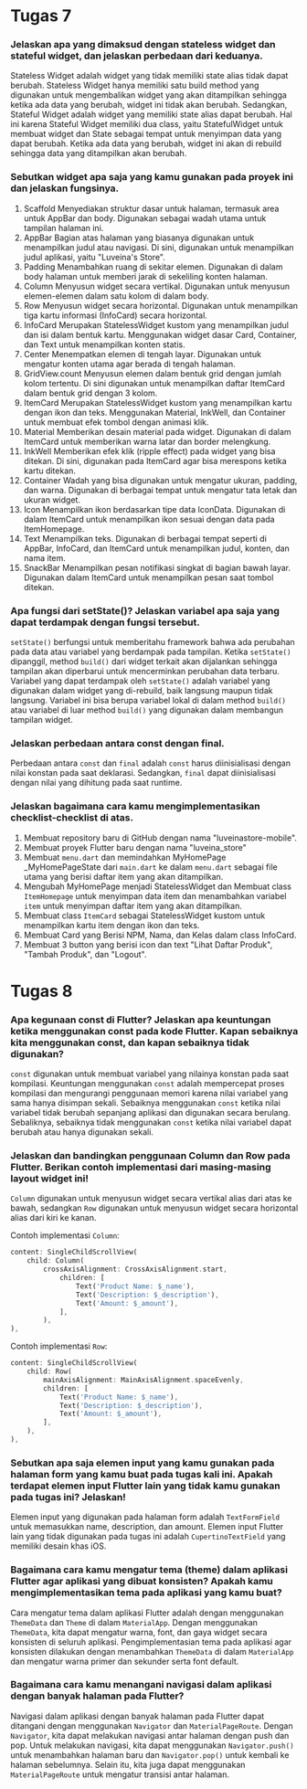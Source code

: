# Tugas 7
### Jelaskan apa yang dimaksud dengan stateless widget dan stateful widget, dan jelaskan perbedaan dari keduanya.
Stateless Widget adalah widget yang tidak memiliki state alias tidak dapat berubah. Stateless Widget hanya memiliki satu build method yang digunakan untuk mengembalikan widget yang akan ditampilkan sehingga ketika ada data yang berubah, widget ini tidak akan berubah. Sedangkan, Stateful Widget adalah widget yang memiliki state alias dapat berubah. Hal ini karena Stateful Widget memiliki dua class, yaitu StatefulWidget untuk membuat widget dan State sebagai tempat untuk menyimpan data yang dapat berubah. Ketika ada data yang berubah, widget ini akan di rebuild sehingga data yang ditampilkan akan berubah.

### Sebutkan widget apa saja yang kamu gunakan pada proyek ini dan jelaskan fungsinya.
1. Scaffold
    Menyediakan struktur dasar untuk halaman, termasuk area untuk AppBar dan body. Digunakan sebagai wadah utama untuk tampilan halaman ini.
2. AppBar 
    Bagian atas halaman yang biasanya digunakan untuk menampilkan judul atau navigasi. Di sini, digunakan untuk menampilkan judul aplikasi, yaitu "Luveina's Store".
3. Padding
    Menambahkan ruang di sekitar elemen. Digunakan di dalam body halaman untuk memberi jarak di sekeliling konten halaman.
4. Column
    Menyusun widget secara vertikal. Digunakan untuk menyusun elemen-elemen dalam satu kolom di dalam body.
5. Row
    Menyusun widget secara horizontal. Digunakan untuk menampilkan tiga kartu informasi (InfoCard) secara horizontal.
6. InfoCard
    Merupakan StatelessWidget kustom yang menampilkan judul dan isi dalam bentuk kartu. Menggunakan widget dasar Card, Container, dan Text untuk menampilkan konten statis.
7. Center
    Menempatkan elemen di tengah layar. Digunakan untuk mengatur konten utama agar berada di tengah halaman.
8. GridView.count
    Menyusun elemen dalam bentuk grid dengan jumlah kolom tertentu. Di sini digunakan untuk menampilkan daftar ItemCard dalam bentuk grid dengan 3 kolom.
9. ItemCard
    Merupakan StatelessWidget kustom yang menampilkan kartu dengan ikon dan teks. Menggunakan Material, InkWell, dan Container untuk membuat efek tombol dengan animasi klik.
10. Material
    Memberikan desain material pada widget. Digunakan di dalam ItemCard untuk memberikan warna latar dan border melengkung.
11. InkWell
    Memberikan efek klik (ripple effect) pada widget yang bisa ditekan. Di sini, digunakan pada ItemCard agar bisa merespons ketika kartu ditekan.
12. Container
    Wadah yang bisa digunakan untuk mengatur ukuran, padding, dan warna. Digunakan di berbagai tempat untuk mengatur tata letak dan ukuran widget.
13. Icon
    Menampilkan ikon berdasarkan tipe data IconData. Digunakan di dalam ItemCard untuk menampilkan ikon sesuai dengan data pada ItemHomepage.
14. Text
    Menampilkan teks. Digunakan di berbagai tempat seperti di AppBar, InfoCard, dan ItemCard untuk menampilkan judul, konten, dan nama item.
15. SnackBar
    Menampilkan pesan notifikasi singkat di bagian bawah layar. Digunakan dalam ItemCard untuk menampilkan pesan saat tombol ditekan.

### Apa fungsi dari setState()? Jelaskan variabel apa saja yang dapat terdampak dengan fungsi tersebut.
`setState()` berfungsi untuk memberitahu framework bahwa ada perubahan pada data atau variabel yang berdampak pada tampilan. Ketika `setState()` dipanggil, method `build()` dari widget terkait akan dijalankan sehingga tampilan akan diperbarui untuk mencerminkan perubahan data terbaru. Variabel yang dapat terdampak oleh `setState()` adalah variabel yang digunakan dalam widget yang di-rebuild, baik langsung maupun tidak langsung. Variabel ini bisa berupa variabel lokal di dalam method `build()` atau variabel di luar method `build()` yang digunakan dalam membangun tampilan widget.

### Jelaskan perbedaan antara const dengan final.
Perbedaan antara `const` dan `final` adalah `const` harus diinisialisasi dengan nilai konstan pada saat deklarasi. Sedangkan, `final` dapat diinisialisasi dengan nilai yang dihitung pada saat runtime.

### Jelaskan bagaimana cara kamu mengimplementasikan checklist-checklist di atas.
1. Membuat repository baru di GitHub dengan nama "luveinastore-mobile".
2. Membuat proyek Flutter baru dengan nama "luveina_store"
3. Membuat `menu.dart` dan memindahkan MyHomePage _MyHomePageState dari `main.dart` ke dalam `menu.dart` sebagai file utama yang berisi daftar item yang akan ditampilkan.
4. Mengubah MyHomePage menjadi StatelessWidget dan Membuat class `ItemHomepage` untuk menyimpan data item dan menambahkan variabel `item` untuk menyimpan daftar item yang akan ditampilkan.
5. Membuat class `ItemCard` sebagai StatelessWidget kustom untuk menampilkan kartu item dengan ikon dan teks.
6. Membuat Card yang Berisi NPM, Nama, dan Kelas dalam class InfoCard.
7. Membuat 3 button yang berisi icon dan text "Lihat Daftar Produk", "Tambah Produk", dan "Logout".

# Tugas 8
### Apa kegunaan const di Flutter? Jelaskan apa keuntungan ketika menggunakan const pada kode Flutter. Kapan sebaiknya kita menggunakan const, dan kapan sebaiknya tidak digunakan?
`const` digunakan untuk membuat variabel yang nilainya konstan pada saat kompilasi. Keuntungan menggunakan `const` adalah mempercepat proses kompilasi dan mengurangi penggunaan memori karena nilai variabel yang sama hanya disimpan sekali. Sebaiknya menggunakan `const` ketika nilai variabel tidak berubah sepanjang aplikasi dan digunakan secara berulang. Sebaliknya, sebaiknya tidak menggunakan `const` ketika nilai variabel dapat berubah atau hanya digunakan sekali.

### Jelaskan dan bandingkan penggunaan Column dan Row pada Flutter. Berikan contoh implementasi dari masing-masing layout widget ini!
`Column` digunakan untuk menyusun widget secara vertikal alias dari atas ke bawah, sedangkan `Row` digunakan untuk menyusun widget secara horizontal alias dari kiri ke kanan. 

Contoh implementasi `Column`:
```dart
content: SingleChildScrollView(
    child: Column(
        crossAxisAlignment: CrossAxisAlignment.start,
            children: [
                Text('Product Name: $_name'),
                Text('Description: $_description'),
                Text('Amount: $_amount'),
            ],
        ),
),
```
Contoh implementasi `Row`:
```dart
content: SingleChildScrollView(
    child: Row(
        mainAxisAlignment: MainAxisAlignment.spaceEvenly,
        children: [
            Text('Product Name: $_name'),
            Text('Description: $_description'),
            Text('Amount: $_amount'),
        ],
    ),
),
```

### Sebutkan apa saja elemen input yang kamu gunakan pada halaman form yang kamu buat pada tugas kali ini. Apakah terdapat elemen input Flutter lain yang tidak kamu gunakan pada tugas ini? Jelaskan!
Elemen input yang digunakan pada halaman form adalah `TextFormField` untuk memasukkan name, description, dan amount. Elemen input Flutter lain yang tidak digunakan pada tugas ini adalah `CupertinoTextField` yang memiliki desain khas iOS.

### Bagaimana cara kamu mengatur tema (theme) dalam aplikasi Flutter agar aplikasi yang dibuat konsisten? Apakah kamu mengimplementasikan tema pada aplikasi yang kamu buat?
Cara mengatur tema dalam aplikasi Flutter adalah dengan menggunakan `ThemeData` dan `Theme` di dalam `MaterialApp`. Dengan menggunakan `ThemeData`, kita dapat mengatur warna, font, dan gaya widget secara konsisten di seluruh aplikasi. Pengimplementasian tema pada aplikasi agar konsisten dilakukan dengan menambahkan `ThemeData` di dalam `MaterialApp` dan mengatur warna primer dan sekunder serta font default.

### Bagaimana cara kamu menangani navigasi dalam aplikasi dengan banyak halaman pada Flutter?
Navigasi dalam aplikasi dengan banyak halaman pada Flutter dapat ditangani dengan menggunakan `Navigator` dan `MaterialPageRoute`. Dengan `Navigator`, kita dapat melakukan navigasi antar halaman dengan push dan pop. Untuk melakukan navigasi, kita dapat menggunakan `Navigator.push()` untuk menambahkan halaman baru dan `Navigator.pop()` untuk kembali ke halaman sebelumnya. Selain itu, kita juga dapat menggunakan `MaterialPageRoute` untuk mengatur transisi antar halaman.


